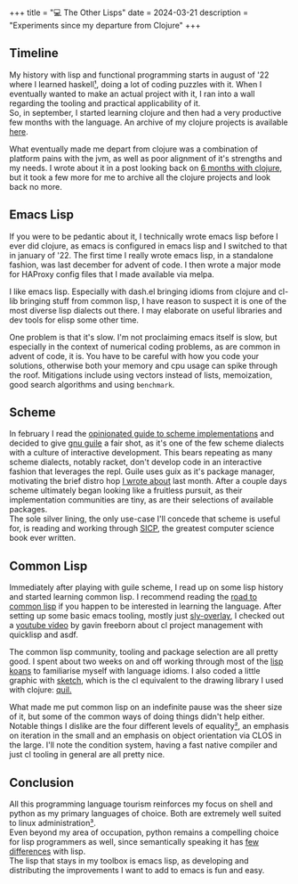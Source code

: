 +++
title = "💻 The Other Lisps"
date = 2024-03-21
description = "Experiments since my departure from Clojure"
+++

## Timeline

My history with lisp and functional programming starts in august of '22 where I learned haskell[¹](https://learnyouahaskell.github.io/chapters.html), doing a lot of coding puzzles with it.
When I eventually wanted to make an actual project with it, I ran into a wall regarding the tooling and practical applicability of it. \
So, in september, I started learning clojure and then had a very productive few months with the language.
An archive of my clojure projects is available [here](https://github.com/port19x/clojure-era).

What eventually made me depart from clojure was a combination of platform pains with the jvm, as well as poor alignment of it's strengths and my needs.
I wrote about it in a post looking back on [6 months with clojure](https://port19.xyz/tech/clojure/), but it took a few more for me to archive all the clojure projects and look back no more.

## Emacs Lisp

If you were to be pedantic about it, I technically wrote emacs lisp before I ever did clojure, as emacs is configured in emacs lisp and I switched to that in january of '22.
The first time I really wrote emacs lisp, in a standalone fashion, was last december for advent of code.
I then wrote a major mode for HAProxy config files that I made available via melpa.

I like emacs lisp. Especially with dash.el bringing idioms from clojure and cl-lib bringing stuff from common lisp, I have reason to suspect it is one of the most diverse lisp dialects out there.
I may elaborate on useful libraries and dev tools for elisp some other time.

One problem is that it's slow.
I'm not proclaiming emacs itself is slow, but especially in the context of numerical coding problems, as are common in advent of code, it is.
You have to be careful with how you code your solutions, otherwise both your memory and cpu usage can spike through the roof.
Mitigations include using vectors instead of lists, memoization, good search algorithms and using `benchmark`.

## Scheme

In february I read the [opinionated guide to scheme implementations](https://www.wingolog.org/archives/2013/01/07/an-opinionated-guide-to-scheme-implementations) and decided to give [gnu guile](https://www.gnu.org/software/guile/) a fair shot, as it's one of the few scheme dialects with a culture of interactive development. This bears repeating as many scheme dialects, notably racket, don't develop code in an interactive fashion that leverages the repl.
Guile uses guix as it's package manager, motivating the brief distro hop [I wrote about](https://port19.xyz/tech/nonguix/) last month.
After a couple days scheme ultimately began looking like a fruitless pursuit, as their implementation communities are tiny, as are their selections of available packages. \
The sole silver lining, the only use-case I'll concede that scheme is useful for, is reading and working through [SICP](https://www.goodreads.com/book/show/43713.Structure_and_Interpretation_of_Computer_Programs), the greatest computer science book ever written.

## Common Lisp

Immediately after playing with guile scheme, I read up on some lisp history and started learning common lisp.
I recommend reading the [road to common lisp](https://stevelosh.com/blog/2018/08/a-road-to-common-lisp/) if you happen to be interested in learning the language.
After setting up some basic emacs tooling, mostly just [sly-overlay](https://git.sr.ht/~fosskers/sly-overlay), I checked out a [youtube video](https://www.youtube.com/watch?v=LqBbGFMPcDI) by gavin freeborn about cl project management with quicklisp and asdf.

The common lisp community, tooling and package selection are all pretty good. I spent about two weeks on and off working through most of the [lisp koans](https://github.com/google/lisp-koans) to familiarise myself with language idioms.
I also coded a little graphic with [sketch](https://github.com/vydd/sketch), which is the cl equivalent to the drawing library I used with clojure: [quil.](https://github.com/quil/quil)

What made me put common lisp on an indefinite pause was the sheer size of it, but some of the common ways of doing things didn't help either.
Notable things I dislike are the four different levels of equality[²](https://stackoverflow.com/questions/547436/whats-the-difference-between-eq-eql-equal-and-equalp-in-common-lisp), an emphasis on iteration in the small and an emphasis on object orientation via CLOS in the large.
I'll note the condition system, having a fast native compiler and just cl tooling in general are all pretty nice.

## Conclusion

All this programming language tourism reinforces my focus on shell and python as my primary languages of choice.
Both are extremely well suited to linux administration[³](https://port19.xyz/tech/go-review/). \
Even beyond my area of occupation, python remains a compelling choice for lisp programmers as well, since semantically speaking it has [few differences](https://norvig.com/python-lisp.html) with lisp. \
The lisp that stays in my toolbox is emacs lisp, as developing and distributing the improvements I want to add to emacs is fun and easy.

